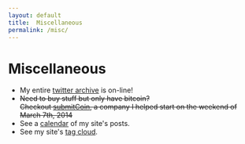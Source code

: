 ```yaml
---
layout: default
title:  Miscellaneous
permalink: /misc/
---
```

# Miscellaneous

- My entire [twitter archive](twitter/) is on-line!
- <s>Need to buy stuff but only have bitcoin?  
  Checkout [submitCoin](http://submitCoin.com), a company I helped start on the weekend of March 7th, 2014</s>
- See a [calendar](calendar.html) of my site's posts.
- See my site's [tag cloud](cloud/).